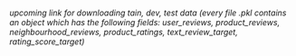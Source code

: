 ###### *upcoming link for downloading tain, dev, test data (every file .pkl contains an object which has the following fields: user_reviews, product_reviews, neighbourhood_reviews, product_ratings, text_review_target, rating_score_target)*

